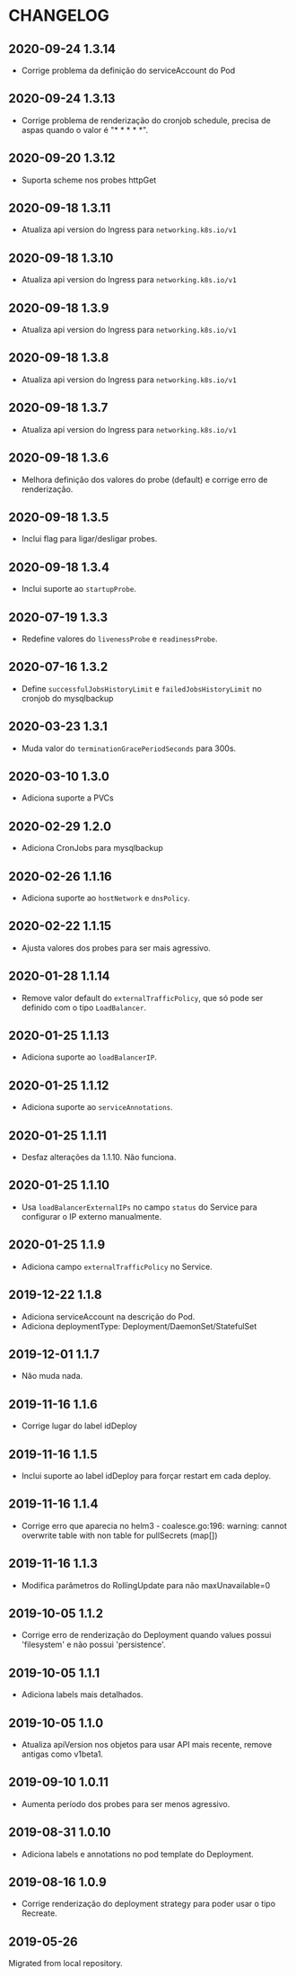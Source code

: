 # CHANGELOG

## 2020-09-24 1.3.14

* Corrige problema da definição do serviceAccount do Pod

## 2020-09-24 1.3.13

* Corrige problema de renderização do cronjob schedule, precisa de aspas quando o valor é "* * * * *".

## 2020-09-20 1.3.12

* Suporta scheme nos probes httpGet

## 2020-09-18 1.3.11

* Atualiza api version do Ingress para `networking.k8s.io/v1`

## 2020-09-18 1.3.10

* Atualiza api version do Ingress para `networking.k8s.io/v1`

## 2020-09-18 1.3.9

* Atualiza api version do Ingress para `networking.k8s.io/v1`

## 2020-09-18 1.3.8

* Atualiza api version do Ingress para `networking.k8s.io/v1`

## 2020-09-18 1.3.7

* Atualiza api version do Ingress para `networking.k8s.io/v1`

## 2020-09-18 1.3.6

* Melhora definição dos valores do probe (default) e corrige erro de renderização.

## 2020-09-18 1.3.5

* Inclui flag para ligar/desligar probes.

## 2020-09-18 1.3.4

* Inclui suporte ao `startupProbe`.

## 2020-07-19 1.3.3

* Redefine valores do `livenessProbe` e `readinessProbe`.

## 2020-07-16 1.3.2

* Define `successfulJobsHistoryLimit` e `failedJobsHistoryLimit` no cronjob do mysqlbackup

## 2020-03-23 1.3.1

* Muda valor do `terminationGracePeriodSeconds` para 300s.

## 2020-03-10 1.3.0

* Adiciona suporte a PVCs

## 2020-02-29 1.2.0

* Adiciona CronJobs para mysqlbackup

## 2020-02-26 1.1.16

* Adiciona suporte ao `hostNetwork` e `dnsPolicy`.

## 2020-02-22 1.1.15

* Ajusta valores dos probes para ser mais agressivo.

## 2020-01-28 1.1.14

* Remove valor default do `externalTrafficPolicy`, que só pode ser definido com o tipo `LoadBalancer`.

## 2020-01-25 1.1.13

* Adiciona suporte ao `loadBalancerIP`.

## 2020-01-25 1.1.12

* Adiciona suporte ao `serviceAnnotations`.

## 2020-01-25 1.1.11

* Desfaz alterações da 1.1.10. Não funciona.

## 2020-01-25 1.1.10

* Usa `loadBalancerExternalIPs` no campo `status` do Service para configurar o IP externo manualmente.

## 2020-01-25 1.1.9

* Adiciona campo `externalTrafficPolicy` no Service.

## 2019-12-22 1.1.8

* Adiciona serviceAccount na descrição do Pod.
* Adiciona deploymentType: Deployment/DaemonSet/StatefulSet

## 2019-12-01 1.1.7

* Não muda nada.

## 2019-11-16 1.1.6

* Corrige lugar do label idDeploy

## 2019-11-16 1.1.5

* Inclui suporte ao label idDeploy para forçar restart em cada deploy.

## 2019-11-16 1.1.4

* Corrige erro que aparecia no helm3 - coalesce.go:196: warning: cannot overwrite table with non table for pullSecrets (map[])

## 2019-11-16 1.1.3

* Modifica parâmetros do RollingUpdate para não maxUnavailable=0

## 2019-10-05 1.1.2

* Corrige erro de renderização do Deployment quando values possui 'filesystem' e não possui 'persistence'.

## 2019-10-05 1.1.1

* Adiciona labels mais detalhados.

## 2019-10-05 1.1.0

* Atualiza apiVersion nos objetos para usar API mais recente, remove antigas como v1beta1.

## 2019-09-10 1.0.11

* Aumenta período dos probes para ser menos agressivo.

## 2019-08-31 1.0.10

* Adiciona labels e annotations no pod template do Deployment.

## 2019-08-16 1.0.9

* Corrige renderização do deployment strategy para poder usar o tipo Recreate.

## 2019-05-26

Migrated from local repository.
